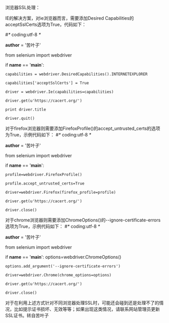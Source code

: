 

浏览器SSL处理：

IE的解决方案，对ie浏览器而言，需要添加Desired Capabilities的acceptSslCerts选项为True，代码如下：

#_*_ coding:utf-8 _*_

__author__ = '苦叶子'

from selenium import webdriver

if __name__ == '__main__':

    capabilities = webdriver.DesiredCapabilities().INTERNETEXPLORER

    capabilities['acceptSslCerts'] = True

    driver = webdriver.Ie(capabilities=capabilities)

    driver.get(u'https://cacert.org/')

    print driver.title

    driver.quit()

对于firefox浏览器则需要添加FirefoxProfile()的accept_untrusted_certs的选项为True，示例代码如下：
#_*_ coding:utf-8 _*_

__author__ = '苦叶子'

from selenium import webdriver

if __name__ == '__main__':   

    profile=webdriver.FirefoxProfile()

    profile.accept_untrusted_certs=True

    driver=webdriver.Firefox(firefox_profile=profile)

    driver.get(u'https://cacert.org/')

    driver.close()

对于chrome浏览器则需要添加ChromeOptions()的--ignore-certificate-errors选项为True，示例代码如下：
#_*_ coding:utf-8 _*_

__author__ = '苦叶子'

from selenium import webdriver

if __name__ == '__main__':
    options=webdriver.ChromeOptions()

    options.add_argument('--ignore-certificate-errors')

    driver=webdriver.Chrome(chrome_options=options)

    driver.get(u'https://cacert.org/')

    driver.close()

对于在利用上述方式针对不同浏览器处理SSL时，可能还会碰到还是处理不了的情况，比如提示证书损坏、无效等等；如果出现这类情况，请联系网站管理员更新SSL证书。转自苦叶子
